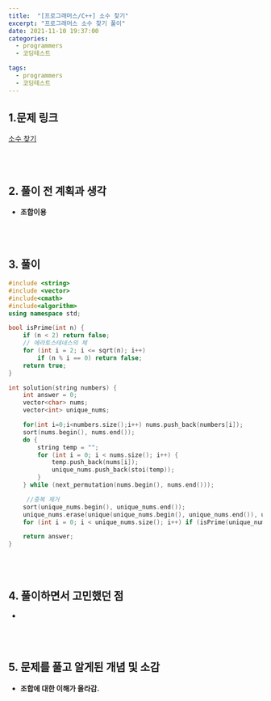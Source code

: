 ```yaml
---
title:  "[프로그래머스/C++] 소수 찾기"
excerpt: "프로그래머스 소수 찾기 풀이"
date: 2021-11-10 19:37:00
categories:
  - programmers
  - 코딩테스트

tags:
  - programmers
  - 코딩테스트
---
```


## 1.문제 링크

[소수 찾기](https://programmers.co.kr/learn/courses/30/lessons/42839)

<br>
<br>

## 2. 풀이 전 계획과 생각

- **조합이용**


<br>
<br>

## 3. 풀이

```cpp
#include <string>
#include <vector>
#include<cmath>
#include<algorithm>
using namespace std;

bool isPrime(int n) {
    if (n < 2) return false;
    // 에라토스테네스의 체
    for (int i = 2; i <= sqrt(n); i++)
        if (n % i == 0) return false;
    return true;
}

int solution(string numbers) {
    int answer = 0;
    vector<char> nums;
    vector<int> unique_nums;

    for(int i=0;i<numbers.size();i++) nums.push_back(numbers[i]);
    sort(nums.begin(), nums.end());
    do {
        string temp = "";
        for (int i = 0; i < nums.size(); i++) {
            temp.push_back(nums[i]);
            unique_nums.push_back(stoi(temp));
        }
    } while (next_permutation(nums.begin(), nums.end()));

     //중복 제거
    sort(unique_nums.begin(), unique_nums.end());
    unique_nums.erase(unique(unique_nums.begin(), unique_nums.end()), unique_nums.end());
    for (int i = 0; i < unique_nums.size(); i++) if (isPrime(unique_nums[i])) answer++;

    return answer;
}
```


<br>
<br>

## 4. 풀이하면서 고민했던 점

-





<br>
<br>

## 5. 문제를 풀고 알게된 개념 및 소감

- **조합에 대한 이해가 올라감.**

